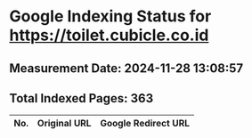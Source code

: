 # Google Indexing Status for https://toilet.cubicle.co.id

## Measurement Date: 2024-11-28 13:08:57

## Total Indexed Pages: 363

| No. | Original URL | Google Redirect URL |
|-----|--------------|---------------------|
